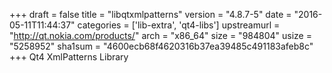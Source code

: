 +++
draft = false
title = "libqtxmlpatterns"
version = "4.8.7-5"
date = "2016-05-11T11:44:37"
categories = ['lib-extra', 'qt4-libs']
upstreamurl = "http://qt.nokia.com/products/"
arch = "x86_64"
size = "984804"
usize = "5258952"
sha1sum = "4600ecb68f4620316b37ea39485c491183afeb8c"
+++
Qt4 XmlPatterns Library